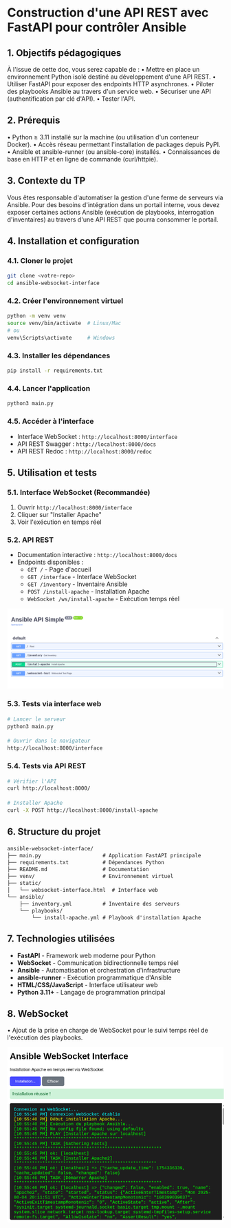 # Construction d'une API REST avec FastAPI pour contrôler Ansible

## 1. Objectifs pédagogiques

À l'issue de cette doc, vous serez capable de :
• Mettre en place un environnement Python isolé destiné au développement d'une API REST.
• Utiliser FastAPI pour exposer des endpoints HTTP asynchrones.
• Piloter des playbooks Ansible au travers d'un service web.
• Sécuriser une API (authentification par clé d'API).
• Tester l'API.

## 2. Prérequis

• Python ≥ 3.11 installé sur la machine (ou utilisation d'un conteneur Docker).
• Accès réseau permettant l'installation de packages depuis PyPI.
• Ansible et ansible-runner (ou ansible-core) installés.
• Connaissances de base en HTTP et en ligne de commande (curl/httpie).

## 3. Contexte du TP

Vous êtes responsable d'automatiser la gestion d'une ferme de serveurs via Ansible. Pour des besoins d'intégration dans un portail interne, vous devez exposer certaines actions Ansible (exécution de playbooks, interrogation d'inventaires) au travers d'une API REST que pourra consommer le portail.

## 4. Installation et configuration

### 4.1. Cloner le projet
```bash
git clone <votre-repo>
cd ansible-websocket-interface
```

### 4.2. Créer l'environnement virtuel
```bash
python -m venv venv
source venv/bin/activate  # Linux/Mac
# ou
venv\Scripts\activate     # Windows
```

### 4.3. Installer les dépendances
```bash
pip install -r requirements.txt
```

### 4.4. Lancer l'application
```bash
python3 main.py
```

### 4.5. Accéder à l'interface
- Interface WebSocket : `http://localhost:8000/interface`
- API REST Swagger : `http://localhost:8000/docs`
- API REST Redoc : `http://localhost:8000/redoc`

## 5. Utilisation et tests

### 5.1. Interface WebSocket (Recommandée)
1. Ouvrir `http://localhost:8000/interface`
2. Cliquer sur "Installer Apache"
3. Voir l'exécution en temps réel

### 5.2. API REST
- Documentation interactive : `http://localhost:8000/docs`
- Endpoints disponibles :
  - `GET /` - Page d'accueil
  - `GET /interface` - Interface WebSocket
  - `GET /inventory` - Inventaire Ansible
  - `POST /install-apache` - Installation Apache
  - `WebSocket /ws/install-apache` - Exécution temps réel

![api](./images/1-swagger.png)

### 5.3. Tests via interface web
```bash
# Lancer le serveur
python3 main.py

# Ouvrir dans le navigateur
http://localhost:8000/interface
```

### 5.4. Tests via API REST
```bash
# Vérifier l'API
curl http://localhost:8000/

# Installer Apache
curl -X POST http://localhost:8000/install-apache
```

## 6. Structure du projet
```
ansible-websocket-interface/
├── main.py                    # Application FastAPI principale
├── requirements.txt           # Dépendances Python
├── README.md                  # Documentation
├── venv/                      # Environnement virtuel
├── static/
│   └── websocket-interface.html  # Interface web
└── ansible/
    ├── inventory.yml          # Inventaire des serveurs
    └── playbooks/
        └── install-apache.yml # Playbook d'installation Apache
```

## 7. Technologies utilisées

- **FastAPI** - Framework web moderne pour Python
- **WebSocket** - Communication bidirectionnelle temps réel
- **Ansible** - Automatisation et orchestration d'infrastructure
- **ansible-runner** - Exécution programmatique d'Ansible
- **HTML/CSS/JavaScript** - Interface utilisateur web
- **Python 3.11+** - Langage de programmation principal

## 8. WebSocket

• Ajout de la prise en charge de WebSocket pour le suivi temps réel de l'exécution des playbooks.

![websocket](./images/2-websocket.png)
